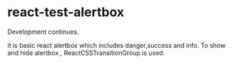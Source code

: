 # react-test-alertbox

Development continues.

it is basic react alertbox which includes danger,success and info.
To show and hide alertbox , ReactCSSTransitionGroup is used.
